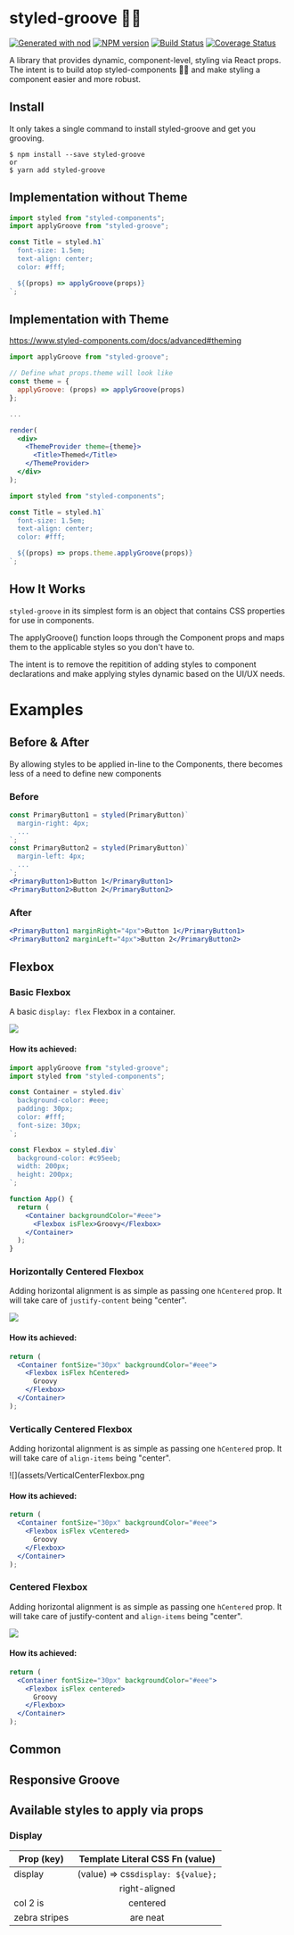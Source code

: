 # styled-groove 💃🕺

[![Generated with nod](https://img.shields.io/badge/generator-nod-2196F3.svg?style=flat-square)](https://github.com/coldbrewcoders)
[![NPM version](https://img.shields.io/npm/v/styled-groovy.svg?style=flat-square)](https://npmjs.org/package/styled-groovy)
[![Build Status](https://img.shields.io/travis/diegohaz/styled-theme/master.svg?style=flat-square)](https://travis-ci.org/diegohaz/styled-theme) [![Coverage Status](https://img.shields.io/codecov/c/github/diegohaz/styled-theme/master.svg?style=flat-square)](https://codecov.io/gh/diegohaz/styled-theme/branch/master)

A library that provides dynamic, component-level, styling via React props. The intent is to build atop styled-components 💅🏻 and make styling a component easier and more robust.

## Install
It only takes a single command to install styled-groove and get you grooving.

    $ npm install --save styled-groove
    or
    $ yarn add styled-groove

## Implementation without Theme

```js
import styled from "styled-components";
import applyGroove from "styled-groove";

const Title = styled.h1`
  font-size: 1.5em;
  text-align: center;
  color: #fff;

  ${(props) => applyGroove(props)}
`;
```

## Implementation with Theme
https://www.styled-components.com/docs/advanced#theming
```jsx
import applyGroove from "styled-groove";

// Define what props.theme will look like
const theme = {
  applyGroove: (props) => applyGroove(props)
};

...

render(
  <div>
    <ThemeProvider theme={theme}>
      <Title>Themed</Title>
    </ThemeProvider>
  </div>
);
```

```js
import styled from "styled-components";

const Title = styled.h1`
  font-size: 1.5em;
  text-align: center;
  color: #fff;

  ${(props) => props.theme.applyGroove(props)}
`;
```


## How It Works
`styled-groove` in its simplest form is an object that contains CSS properties for use in components.

The applyGroove() function loops through the Component props and maps them to the applicable styles so you don't have to.

The intent is to remove the repitition of adding styles to component declarations and make applying styles dynamic based on the UI/UX needs.

# Examples 
## Before & After
By allowing styles to be applied in-line to the Components, there becomes less of a need to define new components 
### Before
```jsx
const PrimaryButton1 = styled(PrimaryButton)`
  margin-right: 4px;
  ...
`;
const PrimaryButton2 = styled(PrimaryButton)`
  margin-left: 4px;
  ...
`;
<PrimaryButton1>Button 1</PrimaryButton1>
<PrimaryButton2>Button 2</PrimaryButton2>
```
### After
```jsx
<PrimaryButton1 marginRight="4px">Button 1</PrimaryButton1>
<PrimaryButton2 marginLeft="4px">Button 2</PrimaryButton2>
```


## Flexbox
### Basic Flexbox
A basic `display: flex` Flexbox in a container.

![](assets/BasicFlexbox.png)
#### How its achieved: 

```jsx
import applyGroove from "styled-groove";
import styled from "styled-components";

const Container = styled.div`
  background-color: #eee;
  padding: 30px;
  color: #fff;
  font-size: 30px;
`;

const Flexbox = styled.div`
  background-color: #c95eeb;
  width: 200px;
  height: 200px;
`;

function App() {
  return (
    <Container backgroundColor="#eee">
      <Flexbox isFlex>Groovy</Flexbox>
    </Container>
  );
}
```

### Horizontally Centered Flexbox
Adding horizontal alignment is as simple as passing one `hCentered` prop. It will take care of `justify-content` being "center".

![](assets/HorizontalCenterFlexbox.png)

#### How its achieved: 

```jsx
return (
  <Container fontSize="30px" backgroundColor="#eee">
    <Flexbox isFlex hCentered>
      Groovy
    </Flexbox>
  </Container>
);
```

### Vertically Centered Flexbox
Adding horizontal alignment is as simple as passing one `hCentered` prop. It will take care of `align-items` being "center".

![](assets/VerticalCenterFlexbox.png

#### How its achieved: 

```jsx
return (
  <Container fontSize="30px" backgroundColor="#eee">
    <Flexbox isFlex vCentered>
      Groovy
    </Flexbox>
  </Container>
);
```

### Centered Flexbox
Adding horizontal alignment is as simple as passing one `hCentered` prop. It will take care of justify-content and `align-items` being "center".

![](assets/CenteredFlexbox.png)
#### How its achieved: 

```jsx
return (
  <Container fontSize="30px" backgroundColor="#eee">
    <Flexbox isFlex centered>
      Groovy
    </Flexbox>
  </Container>
);
```

## Common

## Responsive Groove












## Available styles to apply via props
### Display

| Prop (key)    | Template Literal CSS Fn (value)     |
| --------------|:------------------------------------:
| display       | (value) => css`display: ${value};`  |
|               | right-aligned                       |
| col 2 is      | centered                            |
| zebra stripes | are neat                            |
